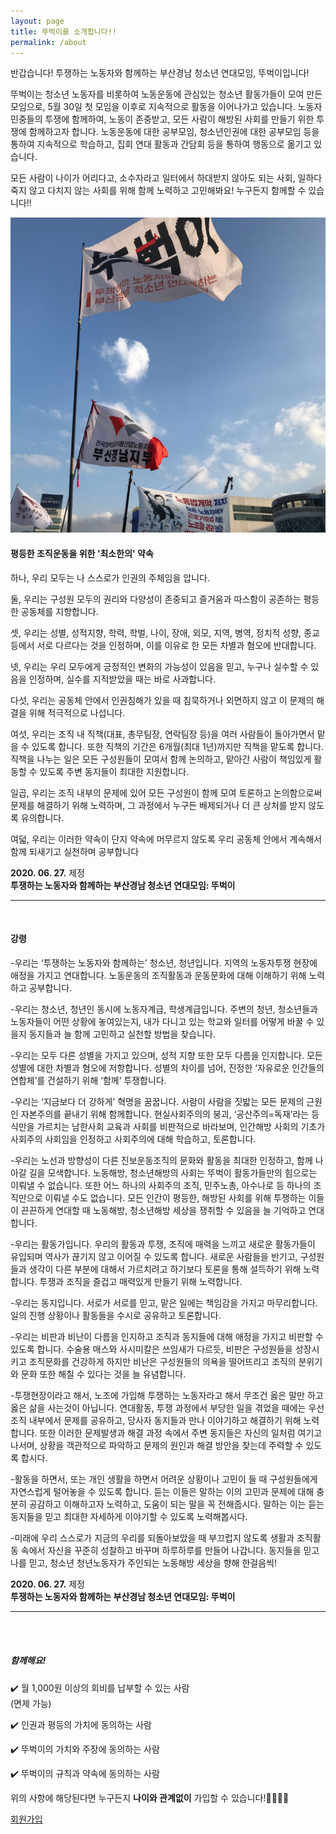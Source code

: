 ```yaml
---
layout: page
title: 뚜벅이를 소개합니다!!
permalink: /about
---
```


<div class="row justify-content-between">
<div class="col-md-8 pr-5">

<p>반갑습니다! 투쟁하는 노동자와 함께하는 부산경남 청소년 연대모임, 뚜벅이입니다!</p>
<p>뚜벅이는 청소년 노동자를 비롯하여 노동운동에 관심있는 청소년 활동가들이 모여 만든 모임으로, 5월 30일 첫 모임을 이후로 지속적으로 활동을 이어나가고 있습니다. 노동자민중들의 투쟁에 함께하여, 노동이 존중받고, 모든 사람이 해방된 사회를 만들기 위한 투쟁에 함께하고자 합니다. 노동운동에 대한 공부모임, 청소년인권에 대한 공부모임 등을 통하여 지속적으로 학습하고, 집회 연대 활동과 간담회 등을 통하여 행동으로 옮기고 있습니다.</p>
<p>모든 사람이 나이가 어리다고, 소수자라고 일터에서 하대받지 않아도 되는 사회, 일하다 죽지 않고 다치지 않는 사회를 위해 함께 노력하고 고민해봐요! 누구든지 함께할 수 있습니다!!</p>

<p class="mb-5"><img class="shadow-lg" src="/assets/images/about/flag.jpg" alt="뚜벅이 깃발이 펄럭이고 있다." /></p>


<h4>평등한 조직운동을 위한 '최소한의' 약속</h4>
<p>하나, 우리 모두는 나 스스로가 인권의 주체임을 압니다.</p>
 
<p>둘, 우리는 구성원 모두의 권리와 다양성이 존중되고 즐거움과 따스함이 공존하는 평등한 공동체를 지향합니다.</p>
 
<p>셋, 우리는 성별, 성적지향, 학력, 학벌, 나이, 장애, 외모, 지역, 병역, 정치적 성향, 종교 등에서 서로 다르다는 것을 인정하며, 이를 이유로 한 모든 차별과 혐오에 반대합니다.</p>
 
<p>넷, 우리는 우리 모두에게 긍정적인 변화의 가능성이 있음을 믿고, 누구나 실수할 수 있음을 인정하며, 실수를 지적받았을 때는 바로 사과합니다.</p>

<p>다섯, 우리는 공동체 안에서 인권침해가 있을 때 침묵하거나 외면하지 않고 이 문제의 해결을 위해 적극적으로 나섭니다.</p>

<p>여섯, 우리는 조직 내 직책(대표, 총무팀장, 연락팀장 등)을 여러 사람들이 돌아가면서 맡을 수 있도록 합니다. 또한 직책의 기간은 6개월(최대 1년)까지만 직책을 맡도록 합니다. 직책을 나누는 일은 모든 구성원들이 모여서 함께 논의하고, 맡아간 사람이 책임있게 활동할 수 있도록 주변 동지들이 최대한 지원합니다.</p>

<p>일곱, 우리는 조직 내부의 문제에 있어 모든 구성원이 함께 모여 토론하고 논의함으로써 문제를 해결하기 위해 노력하며, 그 과정에서 누구든 배제되거나 더 큰 상처를 받지 않도록 유의합니다.</p>

<p>여덟, 우리는 이러한 약속이 단지 약속에 머무르지 않도록 우리 공동체 안에서 계속해서 함께 되새기고 실천하며 공부합니다</p>
<strong>2020. 06. 27.</strong> 제정<br> 
<strong>투쟁하는 노동자와 함께하는 부산경남 청소년 연대모임: 뚜벅이</strong>
<br>
<hr>
<br>
<h4>강령</h4>
<p>-우리는 ‘투쟁하는 노동자와 함께하는’ 청소년, 청년입니다. 지역의 노동자투쟁 현장에 애정을 가지고 연대합니다. 노동운동의 조직활동과 운동문화에 대해 이해하기 위해 노력하고 공부합니다. </p>

<p>-우리는 청소년, 청년인 동시에 노동자계급, 학생계급입니다. 주변의 청년, 청소년들과 노동자들이 어떤 상황에 놓여있는지, 내가 다니고 있는 학교와 일터를 어떻게 바꿀 수 있을지 동지들과 늘 함께 고민하고 실천할 방법을 찾습니다.</p>

<p>-우리는 모두 다른 성별을 가지고 있으며, 성적 지향 또한 모두 다름을 인지합니다. 모든 성별에 대한 차별과 혐오에 저항합니다. 성별의 차이를 넘어, 진정한 ‘자유로운 인간들의 연합체’를 건설하기 위해 ‘함께’ 투쟁합니다.</p>

<p>-우리는 ‘지금보다 더 강하게’ 혁명을 꿈꿉니다. 사람이 사람을 짓밟는 모든 문제의 근원인 자본주의를 끝내기 위해 함께합니다. 현실사회주의의 붕괴, ‘공산주의=독재’라는 등식만을 가르치는 남한사회 교육과 사회를 비판적으로 바라보며, 인간해방 사회의 기초가 사회주의 사회임을 인정하고 사회주의에 대해 학습하고, 토론합니다.</p>

<p>-우리는 노선과 방향성이 다른 진보운동조직의 문화와 활동을 최대한 인정하고, 함께 나아갈 길을 모색합니다. 노동해방, 청소년해방의 사회는 뚜벅이 활동가들만의 힘으로는 이뤄낼 수 없습니다. 또한 어느 하나의 사회주의 조직, 민주노총, 아수나로 등 하나의 조직만으로 이뤄낼 수도 없습니다. 모든 인간이 평등한, 해방된 사회를 위해 투쟁하는 이들이 끈끈하게 연대할 때 노동해방, 청소년해방 세상을 쟁취할 수 있음을 늘 기억하고 연대합니다.</p>

<p>-우리는 활동가입니다. 우리의 활동과 투쟁, 조직에 매력을 느끼고 새로운 활동가들이 유입되며 역사가 끊기지 않고 이어질 수 있도록 합니다. 새로운 사람들을 반기고, 구성원들과 생각이 다른 부분에 대해서 가르치려고 하기보다 토론을 통해 설득하기 위해 노력합니다. 투쟁과 조직을 즐겁고 매력있게 만들기 위해 노력합니다. </p>

<p>-우리는 동지입니다. 서로가 서로를 믿고, 맡은 일에는 책임감을 가지고 마무리합니다. 일의 진행 상황이나 활동들을 수시로 공유하고 토론합니다.</p>

<p>-우리는 비판과 비난이 다름을 인지하고 조직과 동지들에 대해 애정을 가지고 비판할 수 있도록 합니다. 수술용 매스와 사시미칼은 쓰임새가 다르듯, 비판은 구성원들을 성장시키고 조직문화를 건강하게 하지만 비난은 구성원들의 의욕을 떨어뜨리고 조직의 분위기와 문화 또한 해칠 수 있다는 것을 늘 유념합니다.</p>

<p>-투쟁현장이라고 해서, 노조에 가입해 투쟁하는 노동자라고 해서 무조건 옳은 말만 하고 옳은 삶을 사는것이 아닙니다. 연대활동, 투쟁 과정에서 부당한 일을 겪었을 때에는 우선 조직 내부에서 문제를 공유하고, 당사자 동지들과 만나 이야기하고 해결하기 위해 노력합니다. 또한 이러한 문제발생과 해결 과정 속에서 주변 동지들은 자신의 일처럼 여기고 나서며, 상황을 객관적으로 파악하고 문제의 원인과 해결 방안을 찾는데 주력할 수 있도록 합시다.</p>

<p>-활동을 하면서, 또는 개인 생활을 하면서 어려운 상황이나 고민이 들 때 구성원들에게 자연스럽게 털어놓을 수 있도록 합니다. 듣는 이들은 말하는 이의 고민과 문제에 대해 충분히 공감하고 이해하고자 노력하고, 도움이 되는 말을 꼭 전해줍시다. 말하는 이는 듣는 동지들을 믿고 최대한 자세하게 이야기할 수 있도록 노력해봅시다.</p>

<p>-미래에 우리 스스로가 지금의 우리를 되돌아보았을 때 부끄럽지 않도록 생활과 조직활동 속에서 자신을 꾸준히 성찰하고 바꾸며 하루하루를 만들어 나갑니다. 동지들을 믿고 나를 믿고, 청소년 청년노동자가 주인되는 노동해방 세상을 향해 한걸음씩!</p>

<strong>2020. 06. 27.</strong> 제정<br> 
<strong>투쟁하는 노동자와 함께하는 부산경남 청소년 연대모임: 뚜벅이</strong>
<hr>
<br><br>
</div>

<div class="col-md-4">

<div class="sticky-top sticky-top-80">
<h5>함께해요!</h5>
<p>✔️ 월 1,000원 이상의 회비를 납부할 수 있는 사람<br>(면제 가능)</p>
<p>✔️ 인권과 평등의 가치에 동의하는 사람</p>
<p>✔️ 뚜벅이의 가치와 주장에 동의하는 사람</p>
<p>✔️ 뚜벅이의 규칙과 약속에 동의하는 사람</p>
<p>위의 사항에 해당된다면 누구든지 <strong>나이와 관계없이</strong> 가입할 수 있습니다!🏃‍♀️🏃‍♀️</p>

<a target="_blank" href="https://docs.google.com/forms/d/e/1FAIpQLSeLgQe8eUREB_2X3UuU7xPDZn7oXSByDPHu7XDZyK2Z4j93Fg/viewform?usp=sf_link" class="btn btn-danger">회원가입</a>
<br>
<br>


</div>
</div>
</div>
